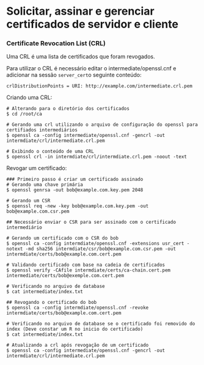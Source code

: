 # Solicitar, assinar e gerenciar certificados de servidor e cliente

### Certificate Revocation List (CRL)

Uma CRL é uma lista de certificados que foram revogados.


Para utilizar o CRL  é necessário editar o intermediate/openssl.cnf e adicionar na sessão `server_cert`o seguinte conteúdo:
```
crlDistributionPoints = URI: http://example.com/intermediate.crl.pem
```

Criando uma CRL:
```
# Alterando para o diretório dos certificados
$ cd /root/ca

# Gerando uma crl utilizando o arquivo de configuração do openssl para certifiados intermediários
$ openssl ca -config intermediate/openssl.cnf -gencrl -out intermdiate/crl/intermediate.crl.pem

# Exibindo o conteúdo de uma CRL
$ openssl crl -in intermdiate/crl/intermdiate.crl.pem -noout -text

```

Revogar um certificado:
```
### Primeiro passo é criar um certificado assinado
# Gerando uma chave primária
$ openssl genrsa -out bob@example.com.key.pem 2048

# Gerando um CSR
$ openssl req -new -key bob@example.com.key.pem -out bob@example.com.csr.pem

## Necessário enviar o CSR para ser assinado com o certificado intermediário

# Gerando um certificado com o CSR do bob
$ openssl ca -config intermdiate/openssl.cnf -extensions usr_cert -notext -md sha256 intermdiate/csr/bob@example.com.csr.pem -out intermdiate/certs/bob@example.com.cert.pem

# Validando certificado com base na cadeia de certificados
$ openssl verify -CAfile intermdiate/certs/ca-chain.cert.pem intermediate/certs/bob@exemple.com.cert.pem

# Verificando no arquivo de database
$ cat intermediate/index.txt

## Revogando o certificado do bob
$ openssl ca -config intermdiate/openssl.cnf -revoke intermdiate/certs/bob@example.com.cert.pem

# Verificando no arquivo de database se o certificado foi removido do index (Deve constar um R no inicio do certificado)
$ cat intermediate/index.txt

# Atualizando a crl após revogação de um certificado
$ openssl ca -config intermediate/openssl.cnf -gencrl -out intermdiate/crl/intermediate.crl.pem
```
